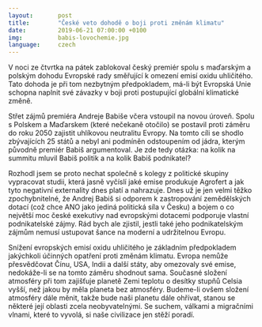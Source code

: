 ```yaml
---
layout:       post
title:        "České veto dohodě o boji proti změnám klimatu"
date:         2019-06-21 07:00:00 +0100
img:          babis-lovochemie.jpg
language:     czech
---
```

V noci ze čtvrtka na pátek zablokoval český premiér spolu s maďarským a polským dohodu Evropské rady směřující k omezení emisí oxidu uhličitého. Tato dohoda je při tom nezbytným předpokladem, má-li být Evropská Unie schopna naplnit své závazky v boji proti postupující globální klimatické změně. 

<!--more-->

Střet zájmů premiéra Andreje Babiše včera vstoupil na novou úroveň. Spolu s Polskem a Maďarskem (které nečekaně otočilo) se postavil proti záměru do roku 2050 zajistit uhlíkovou neutralitu Evropy. Na tomto cíli se shodlo zbývajících 25 států a nebyl ani podmíněn odstoupením od jádra, kterým původně premiér Babiš argumentoval. Je zde tedy otázka: na kolik na summitu mluvil Babiš politik a na kolik Babiš podnikatel? 

Rozhodl jsem se proto nechat společně s kolegy z politické skupiny vypracovat studii, která jasně vyčíslí jaké emise produkuje Agrofert a jak tyto negativní externality dnes platí a nahrazuje. Dnes už je jen velmi těžko zpochybnitelné, že Andrej Babiš si odporem k zastropování zemědělských dotací (což chce ANO jako jediná politická síla v Česku) a bojem o co největší moc české exekutivy nad evropskými dotacemi podporuje vlastní podnikatelské zájmy. Rád bych ale zjistil, jestli také jeho podnikatelským zájmům nemusí ustupovat šance na moderní a udržitelnou Evropu.

Snížení evropských emisí oxidu uhličitého je základním předpokladem jakýchkoli účinných opatření proti změnám klimatu. Evropa nemůže přesvědčovat Čínu, USA, Indii a další státy, aby omezovaly své emise, nedokáže-li se na tomto záměru shodnout sama. Současné složení atmosféry při tom zajišťuje planetě Zemi teplotu o desítky stupňů Celsia vyšší, než jakou by měla planeta bez atmosféry. Budeme-li ovšem složení atmosféry dále měnit, takže bude naši planetu dále ohřívat, stanou se některé její oblasti zcela neobyvatelnými. Se suchem, válkami a migračními vlnami, které to vyvolá, si naše civilizace jen stěží poradí.
